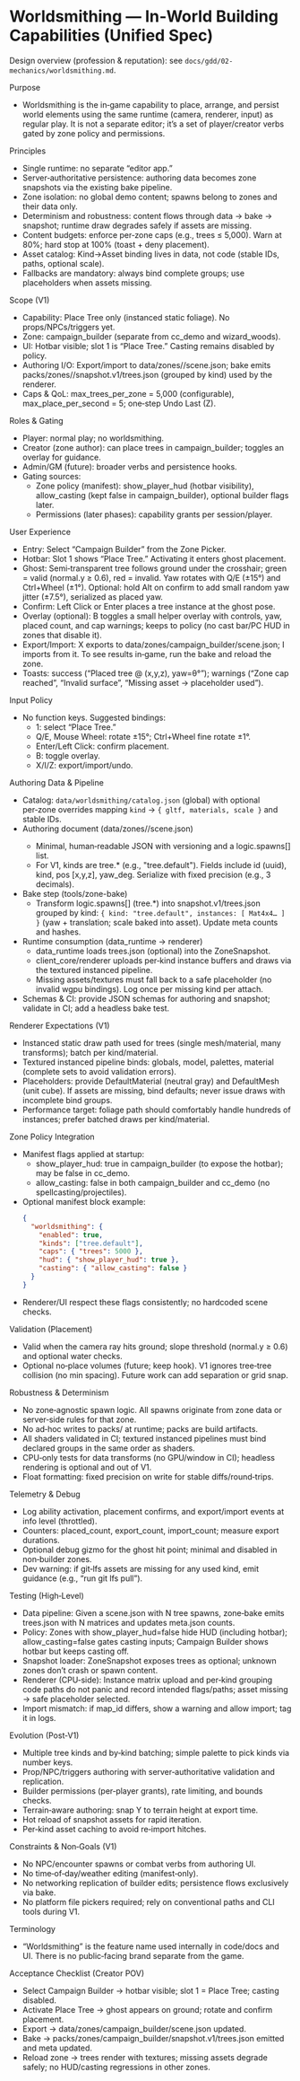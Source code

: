 # Worldsmithing — In‑World Building Capabilities (Unified Spec)

Design overview (profession & reputation): see `docs/gdd/02-mechanics/worldsmithing.md`.

Purpose
- Worldsmithing is the in‑game capability to place, arrange, and persist world elements using the same runtime (camera, renderer, input) as regular play. It is not a separate editor; it’s a set of player/creator verbs gated by zone policy and permissions.

Principles
- Single runtime: no separate “editor app.”
- Server‑authoritative persistence: authoring data becomes zone snapshots via the existing bake pipeline.
- Zone isolation: no global demo content; spawns belong to zones and their data only.
- Determinism and robustness: content flows through data → bake → snapshot; runtime draw degrades safely if assets are missing.
 - Content budgets: enforce per‑zone caps (e.g., trees ≤ 5,000). Warn at 80%; hard stop at 100% (toast + deny placement).
 - Asset catalog: Kind→Asset binding lives in data, not code (stable IDs, paths, optional scale).
 - Fallbacks are mandatory: always bind complete groups; use placeholders when assets missing.

Scope (V1)
- Capability: Place Tree only (instanced static foliage). No props/NPCs/triggers yet.
- Zone: campaign_builder (separate from cc_demo and wizard_woods).
- UI: Hotbar visible; slot 1 is “Place Tree.” Casting remains disabled by policy.
 - Authoring I/O: Export/import to data/zones/<slug>/scene.json; bake emits packs/zones/<slug>/snapshot.v1/trees.json (grouped by kind) used by the renderer.
 - Caps & QoL: max_trees_per_zone = 5,000 (configurable), max_place_per_second = 5; one‑step Undo Last (Z).

Roles & Gating
- Player: normal play; no worldsmithing.
- Creator (zone author): can place trees in campaign_builder; toggles an overlay for guidance.
- Admin/GM (future): broader verbs and persistence hooks.
- Gating sources:
  - Zone policy (manifest): show_player_hud (hotbar visibility), allow_casting (kept false in campaign_builder), optional builder flags later.
  - Permissions (later phases): capability grants per session/player.

User Experience
- Entry: Select “Campaign Builder” from the Zone Picker.
- Hotbar: Slot 1 shows “Place Tree.” Activating it enters ghost placement.
 - Ghost: Semi‑transparent tree follows ground under the crosshair; green = valid (normal.y ≥ 0.6), red = invalid. Yaw rotates with Q/E (±15°) and Ctrl+Wheel (±1°). Optional: hold Alt on confirm to add small random yaw jitter (±7.5°), serialized as placed yaw.
- Confirm: Left Click or Enter places a tree instance at the ghost pose.
 - Overlay (optional): B toggles a small helper overlay with controls, yaw, placed count, and cap warnings; keeps to policy (no cast bar/PC HUD in zones that disable it).
 - Export/Import: X exports to data/zones/campaign_builder/scene.json; I imports from it. To see results in‑game, run the bake and reload the zone.
 - Toasts: success (“Placed tree @ (x,y,z), yaw=θ°”); warnings (“Zone cap reached”, “Invalid surface”, “Missing asset → placeholder used”).

Input Policy
- No function keys. Suggested bindings:
  - 1: select “Place Tree.”
  - Q/E, Mouse Wheel: rotate ±15°; Ctrl+Wheel fine rotate ±1°.
  - Enter/Left Click: confirm placement.
  - B: toggle overlay.
  - X/I/Z: export/import/undo.

Authoring Data & Pipeline
- Catalog: `data/worldsmithing/catalog.json` (global) with optional per‑zone overrides mapping `kind` → `{ gltf, materials, scale }` and stable IDs.
- Authoring document (data/zones/<slug>/scene.json)
  - Minimal, human‑readable JSON with versioning and a logic.spawns[] list.
  - For V1, kinds are tree.* (e.g., "tree.default"). Fields include id (uuid), kind, pos [x,y,z], yaw_deg. Serialize with fixed precision (e.g., 3 decimals).
- Bake step (tools/zone-bake)
  - Transform logic.spawns[] (tree.*) into snapshot.v1/trees.json grouped by kind: `{ kind: "tree.default", instances: [ Mat4x4… ] }` (yaw + translation; scale baked into asset). Update meta counts and hashes.
- Runtime consumption (data_runtime → renderer)
  - data_runtime loads trees.json (optional) into the ZoneSnapshot.
  - client_core/renderer uploads per‑kind instance buffers and draws via the textured instanced pipeline.
  - Missing assets/textures must fall back to a safe placeholder (no invalid wgpu bindings). Log once per missing kind per attach.
- Schemas & CI: provide JSON schemas for authoring and snapshot; validate in CI; add a headless bake test.

Renderer Expectations (V1)
- Instanced static draw path used for trees (single mesh/material, many transforms); batch per kind/material.
- Textured instanced pipeline binds: globals, model, palettes, material (complete sets to avoid validation errors).
- Placeholders: provide DefaultMaterial (neutral gray) and DefaultMesh (unit cube). If assets are missing, bind defaults; never issue draws with incomplete bind groups.
- Performance target: foliage path should comfortably handle hundreds of instances; prefer batched draws per kind/material.

Zone Policy Integration
- Manifest flags applied at startup:
  - show_player_hud: true in campaign_builder (to expose the hotbar); may be false in cc_demo.
  - allow_casting: false in both campaign_builder and cc_demo (no spellcasting/projectiles).
- Optional manifest block example:
  ```json
  {
    "worldsmithing": {
      "enabled": true,
      "kinds": ["tree.default"],
      "caps": { "trees": 5000 },
      "hud": { "show_player_hud": true },
      "casting": { "allow_casting": false }
    }
  }
  ```
- Renderer/UI respect these flags consistently; no hardcoded scene checks.

Validation (Placement)
- Valid when the camera ray hits ground; slope threshold (normal.y ≥ 0.6) and optional water checks.
- Optional no‑place volumes (future; keep hook). V1 ignores tree‑tree collision (no min spacing). Future work can add separation or grid snap.

Robustness & Determinism
- No zone‑agnostic spawn logic. All spawns originate from zone data or server‑side rules for that zone.
- No ad‑hoc writes to packs/ at runtime; packs are build artifacts.
- All shaders validated in CI; textured instanced pipelines must bind declared groups in the same order as shaders.
- CPU‑only tests for data transforms (no GPU/window in CI); headless rendering is optional and out of V1.
- Float formatting: fixed precision on write for stable diffs/round‑trips.

Telemetry & Debug
- Log ability activation, placement confirms, and export/import events at info level (throttled).
- Counters: placed_count, export_count, import_count; measure export durations.
- Optional debug gizmo for the ghost hit point; minimal and disabled in non‑builder zones.
- Dev warning: if git‑lfs assets are missing for any used kind, emit guidance (e.g., “run git lfs pull”).

Testing (High‑Level)
- Data pipeline: Given a scene.json with N tree spawns, zone‑bake emits trees.json with N matrices and updates meta.json counts.
- Policy: Zones with show_player_hud=false hide HUD (including hotbar); allow_casting=false gates casting inputs; Campaign Builder shows hotbar but keeps casting off.
- Snapshot loader: ZoneSnapshot exposes trees as optional; unknown zones don’t crash or spawn content.
- Renderer (CPU‑side): Instance matrix upload and per‑kind grouping code paths do not panic and record intended flags/paths; asset missing → safe placeholder selected.
 - Import mismatch: if map_id differs, show a warning and allow import; tag it in logs.

Evolution (Post‑V1)
- Multiple tree kinds and by‑kind batching; simple palette to pick kinds via number keys.
- Prop/NPC/triggers authoring with server‑authoritative validation and replication.
- Builder permissions (per‑player grants), rate limiting, and bounds checks.
- Terrain‑aware authoring: snap Y to terrain height at export time.
- Hot reload of snapshot assets for rapid iteration.
- Per‑kind asset caching to avoid re‑import hitches.

Constraints & Non‑Goals (V1)
- No NPC/encounter spawns or combat verbs from authoring UI.
- No time‑of‑day/weather editing (manifest‑only).
- No networking replication of builder edits; persistence flows exclusively via bake.
- No platform file pickers required; rely on conventional paths and CLI tools during V1.

Terminology
- “Worldsmithing” is the feature name used internally in code/docs and UI. There is no public‑facing brand separate from the game.

Acceptance Checklist (Creator POV)
- Select Campaign Builder → hotbar visible; slot 1 = Place Tree; casting disabled.
- Activate Place Tree → ghost appears on ground; rotate and confirm placement.
- Export → data/zones/campaign_builder/scene.json updated.
- Bake → packs/zones/campaign_builder/snapshot.v1/trees.json emitted and meta updated.
- Reload zone → trees render with textures; missing assets degrade safely; no HUD/casting regressions in other zones.
